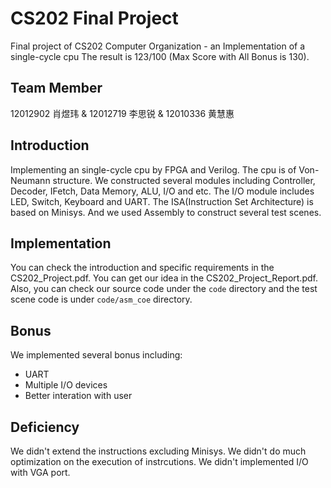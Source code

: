 # CS202 Final Project
Final project of CS202 Computer Organization - an Implementation of a single-cycle cpu
The result is 123/100 (Max Score with All Bonus is 130).

## Team Member
12012902 肖煜玮 & 12012719 李思锐 & 12010336 黄慧惠

## Introduction
Implementing an single-cycle cpu by FPGA and Verilog. The cpu is of Von-Neumann structure. We constructed several modules including Controller, Decoder, IFetch, Data Memory, ALU, I/O and etc. The I/O module includes LED, Switch, Keyboard and UART. 
The ISA(Instruction Set Architecture) is based on Minisys. And we used Assembly to construct several test scenes.

## Implementation
You can check the introduction and specific requirements in the CS202_Project.pdf.
You can get our idea in the CS202_Project_Report.pdf.
Also, you can check our source code under the `code` directory and the test scene code is under `code/asm_coe` directory.

## Bonus 
We implemented several bonus including:
* UART
* Multiple I/O devices 
* Better interation with user

## Deficiency
We didn't extend the instructions excluding Minisys.
We didn't do much optimization on the execution of instrcutions.
We didn't implemented I/O with VGA port.
